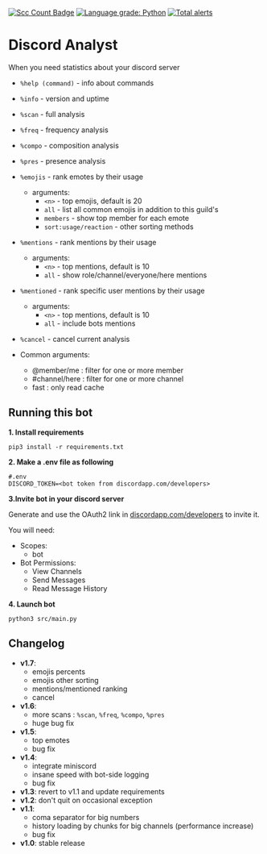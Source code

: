 [![Scc Count Badge](https://sloc.xyz/github/klemek/discord-analyst/?category=code)](https://github.com/boyter/scc/#badges-beta)
[![Language grade: Python](https://img.shields.io/lgtm/grade/python/g/Klemek/discord-analyst.svg?logo=lgtm&logoWidth=18)](https://lgtm.com/projects/g/Klemek/discord-analyst/context:python)
[![Total alerts](https://img.shields.io/lgtm/alerts/g/Klemek/discord-analyst.svg?logo=lgtm&logoWidth=18)](https://lgtm.com/projects/g/Klemek/discord-analyst/alerts/)

# Discord Analyst

When you need statistics about your discord server



* `%help (command)` - info about commands
* `%info` - version and uptime
* `%scan` - full analysis
* `%freq` - frequency analysis
* `%compo` - composition analysis
* `%pres` - presence analysis
* `%emojis` - rank emotes by their usage
  * arguments:
    * `<n>` - top <n> emojis, default is 20
    * `all` - list all common emojis in addition to this guild's
    * `members` - show top member for each emote
    * `sort:usage/reaction` - other sorting methods
* `%mentions` - rank mentions by their usage
  * arguments:
    * `<n>` - top <n> mentions, default is 10
    * `all` - show role/channel/everyone/here mentions
* `%mentioned` - rank specific user mentions by their usage
  * arguments:
    * `<n>` - top <n> mentions, default is 10
    * `all` - include bots mentions
* `%cancel` - cancel current analysis

* Common arguments:
    * @member/me : filter for one or more member
    * #channel/here : filter for one or more channel
    * fast : only read cache

## Running this bot

**1. Install requirements**

```
pip3 install -r requirements.txt
```

**2. Make a .env file as following**

```
#.env
DISCORD_TOKEN=<bot token from discordapp.com/developers>
```

**3.Invite bot in your discord server**

Generate and use the OAuth2 link in [discordapp.com/developers](https://discordapp.com/developers) to invite it.

You will need:
* Scopes:
  * bot
* Bot Permissions:
  * View Channels
  * Send Messages
  * Read Message History

**4. Launch bot**

```
python3 src/main.py
```

## Changelog

* **v1.7**:
  * emojis percents
  * emojis other sorting
  * mentions/mentioned ranking
  * cancel
* **v1.6**:
  * more scans : `%scan`, `%freq`, `%compo`, `%pres`
  * huge bug fix
* **v1.5**:
  * top <n> emotes
  * bug fix
* **v1.4**:
  * integrate miniscord
  * insane speed with bot-side logging
  * bug fix
* **v1.3**: revert to v1.1 and update requirements
* **v1.2**: don't quit on occasional exception
* **v1.1**:
  * coma separator for big numbers
  * history loading by chunks for big channels (performance increase)
  * bug fix
* **v1.0**: stable release
